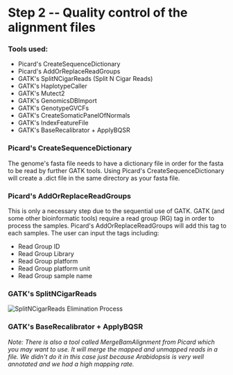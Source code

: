 # Step 2 -- Quality control of the alignment files

### Tools used:

* Picard's CreateSequenceDictionary
* Picard's AddOrReplaceReadGroups 
* GATK's SplitNCigarReads (Split N Cigar Reads)
* GATK's HaplotypeCaller
* GATK's Mutect2
* GATK's GenomicsDBImport
* GATK's GenotypeGVCFs
* GATK's CreateSomaticPanelOfNormals
* GATK's IndexFeatureFile
* GATK's BaseRecalibrator + ApplyBQSR

### Picard's CreateSequenceDictionary

The genome's fasta file needs to have a dictionary file in order for the fasta to be read by further GATK tools. Using Picard's CreateSequenceDictionary will create a .dict file in the same directory as your fasta file.

### Picard's AddOrReplaceReadGroups

This is only a necessary step due to the sequential use of GATK. GATK (and some other bioinformatic tools) require a read group (RG) tag in order to process the samples. Picard's AddOrReplaceReadGroups will add this tag to each samples. The user can input the tags including:

* Read Group ID
* Read Group Library
* Read Group platform
* Read Group platform unit
* Read Group sample name

### GATK's SplitNCigarReads

![SplitNCigarReads Elimination Process]()

### GATK's BaseRecalibrator + ApplyBQSR



*Note: There is also a tool called MergeBamAlignment from Picard which you may want to use. It will merge the mapped and unmapped reads in a file. We didn't do it in this case just because Arabidopsis is very well annotated and we had a high mapping rate.*
